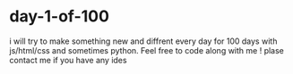 # day-1-of-100
i will try to make something new and diffrent every day for 100 days with js/html/css and sometimes python. Feel free to code along with me ! plase contact me if you have any ides  

